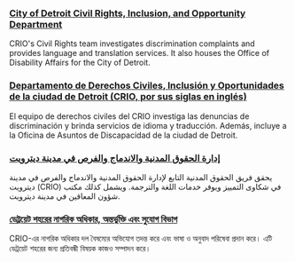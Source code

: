 <RenderIf language="default">

### [City of Detroit Civil Rights, Inclusion, and Opportunity Department](https://detroitmi.gov/departments/civil-rights-inclusion-opportunity-department)

CRIO's Civil Rights team investigates discrimination complaints and provides language and translation services. It also houses the Office of Disability Affairs for the City of Detroit.

</RenderIf>

<RenderIf language="es">

### [Departamento de Derechos Civiles, Inclusión y Oportunidades de la ciudad de Detroit (CRIO, por sus siglas en inglés)](https://detroitmi.gov/departments/civil-rights-inclusion-opportunity-department)

El equipo de derechos civiles del CRIO investiga las denuncias de discriminación y brinda servicios de idioma y traducción. Además, incluye a la Oficina de Asuntos de Discapacidad de la ciudad de Detroit.

</RenderIf>

<RenderIf language="ar">

### [إدارة الحقوق المدنية والاندماج والفرص في مدينة ديترويت](https://detroitmi.gov/departments/civil-rights-inclusion-opportunity-department)

يحقق فريق الحقوق المدنية التابع لإدارة الحقوق المدنية والاندماج والفرص في مدينة ديترويت (CRIO) في شكاوى التمييز ويوفر خدمات اللغة والترجمة. ويشمل كذلك مكتب شؤون المعاقين في مدينة ديترويت.

</RenderIf>

<RenderIf language="bn">

### [ডেট্রয়েট শহরের নাগরিক অধিকার, অন্তর্ভুক্তি এবং সুযোগ বিভাগ](https://detroitmi.gov/departments/civil-rights-inclusion-opportunity-department)

CRIO-এর নাগরিক অধিকার দল বৈষম্যের অভিযোগ তদন্ত করে এবং ভাষা ও অনুবাদ পরিষেবা প্রদান করে। এটি ডেট্রয়েট শহরের জন্য প্রতিবন্ধী বিষয়ক কাজও সম্পাদন করে।

</RenderIf>
